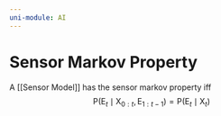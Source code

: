 ```yaml
---
uni-module: AI
---
```

# Sensor Markov Property

A [[Sensor Model]] has the sensor markov property iff
$$\mathrm{P}\left(\mathrm{E}_t \mid \mathrm{X}_{0: t}, \mathrm{E}_{1: t-1}\right)=\mathrm{P}\left(\mathrm{E}_t \mid \mathrm{X}_t\right)$$
